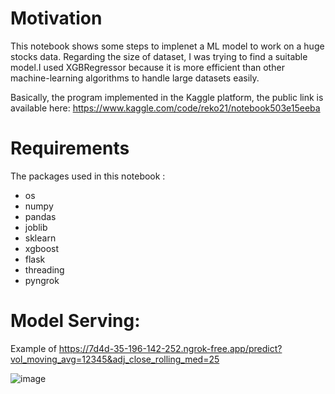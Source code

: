 # Motivation
This notebook shows some steps to implenet a ML model to work on a huge stocks data. Regarding the size of dataset, I was trying to find a suitable model.I used XGBRegressor because it is more efficient than other machine-learning algorithms to handle large datasets easily. 

Basically, the program implemented in the Kaggle platform, the public link is available here:
https://www.kaggle.com/code/reko21/notebook503e15eeba

# Requirements
The packages used in this notebook :  

* os
* numpy
* pandas
* joblib
* sklearn
* xgboost
* flask
* threading
* pyngrok


# Model Serving:
Example of 
https://7d4d-35-196-142-252.ngrok-free.app/predict?vol_moving_avg=12345&adj_close_rolling_med=25

![image](https://user-images.githubusercontent.com/11020050/235978329-5a03a8a4-8c59-41aa-a106-c5a073881d5c.png)

